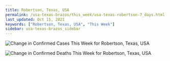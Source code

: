 ```yaml
---
title: Robertson, Texas, USA
permalink: /usa-texas-brazos/this_week/usa-texas-robertson-7_days.html
last_updated: Oct 15, 2021
keywords: ["Robertson, Texas, USA", "This Week"]
sidebar: usa-texas-brazos_sidebar
---
```


![Change in Confirmed Cases This Week for Robertson, Texas, USA](/covid_tracker/images/graphs/usa-texas-robertson-delta_confirmed-7_days_graph.png)

![Change in Confirmed Deaths This Week for Robertson, Texas, USA](/covid_tracker/images/graphs/usa-texas-robertson-delta_deaths-7_days_graph.png)
